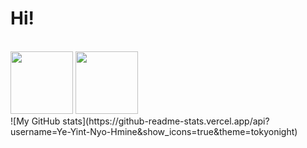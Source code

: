 # Hi!
<br>
<img src="https://i.giphy.com/media/LMt9638dO8dftAjtco/200.webp" width="100">
<img src="https://i.giphy.com/media/LMt9638dO8dftAjtco/200.webp](https://nexenstial.com/assets/images/java.gif" width="100">
<br>
![My GitHub stats](https://github-readme-stats.vercel.app/api?username=Ye-Yint-Nyo-Hmine&show_icons=true&theme=tokyonight)
